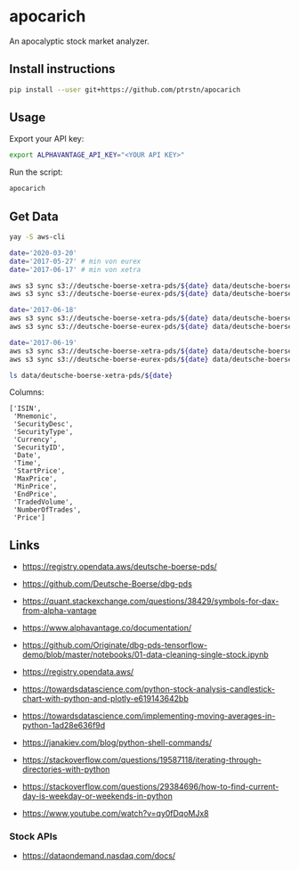 # apocarich

An apocalyptic stock market analyzer. 

## Install instructions

```bash
pip install --user git+https://github.com/ptrstn/apocarich
```

## Usage

Export your API key:

```bash
export ALPHAVANTAGE_API_KEY="<YOUR API KEY>"
```

Run the script:

```bash
apocarich
```

## Get Data

```bash
yay -S aws-cli

date='2020-03-20'
date='2017-05-27' # min von eurex
date='2017-06-17' # min von xetra 

aws s3 sync s3://deutsche-boerse-xetra-pds/${date} data/deutsche-boerse-xetra-pds/${date} --no-sign-request
aws s3 sync s3://deutsche-boerse-eurex-pds/${date} data/deutsche-boerse-eurex-pds/${date} --no-sign-request

date='2017-06-18' 
aws s3 sync s3://deutsche-boerse-xetra-pds/${date} data/deutsche-boerse-xetra-pds/${date} --no-sign-request
aws s3 sync s3://deutsche-boerse-eurex-pds/${date} data/deutsche-boerse-eurex-pds/${date} --no-sign-request

date='2017-06-19' 
aws s3 sync s3://deutsche-boerse-xetra-pds/${date} data/deutsche-boerse-xetra-pds/${date} --no-sign-request
aws s3 sync s3://deutsche-boerse-eurex-pds/${date} data/deutsche-boerse-eurex-pds/${date} --no-sign-request

ls data/deutsche-boerse-xetra-pds/${date}
```

Columns:

```
['ISIN',
 'Mnemonic',
 'SecurityDesc',
 'SecurityType',
 'Currency',
 'SecurityID',
 'Date',
 'Time',
 'StartPrice',
 'MaxPrice',
 'MinPrice',
 'EndPrice',
 'TradedVolume',
 'NumberOfTrades',
 'Price']
```

## Links

- https://registry.opendata.aws/deutsche-boerse-pds/
- https://github.com/Deutsche-Boerse/dbg-pds

- https://quant.stackexchange.com/questions/38429/symbols-for-dax-from-alpha-vantage
- https://www.alphavantage.co/documentation/

- https://github.com/Originate/dbg-pds-tensorflow-demo/blob/master/notebooks/01-data-cleaning-single-stock.ipynb
- https://registry.opendata.aws/
- https://towardsdatascience.com/python-stock-analysis-candlestick-chart-with-python-and-plotly-e619143642bb

- https://towardsdatascience.com/implementing-moving-averages-in-python-1ad28e636f9d
- https://janakiev.com/blog/python-shell-commands/
- https://stackoverflow.com/questions/19587118/iterating-through-directories-with-python
- https://stackoverflow.com/questions/29384696/how-to-find-current-day-is-weekday-or-weekends-in-python

- https://www.youtube.com/watch?v=qy0fDqoMJx8

### Stock APIs

- https://dataondemand.nasdaq.com/docs/
